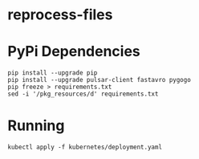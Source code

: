 # reprocess-files

# PyPi Dependencies

    pip install --upgrade pip
    pip install --upgrade pulsar-client fastavro pygogo
    pip freeze > requirements.txt
    sed -i '/pkg_resources/d' requirements.txt

# Running

    kubectl apply -f kubernetes/deployment.yaml
